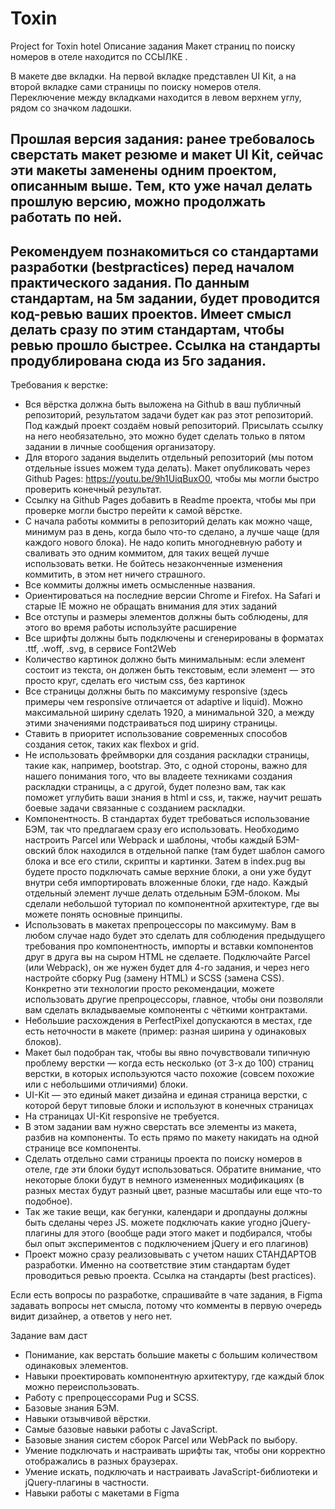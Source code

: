 # Toxin
Project for Toxin hotel
Описание задания
Макет страниц по поиску номеров в отеле находится по ССЫЛКЕ . 

В макете две вкладки. На первой вкладке представлен UI Kit, а на второй вкладке сами страницы по поиску номеров отеля. Переключение между вкладками находится в левом верхнем углу, рядом со значком ладошки.

Прошлая версия задания: ранее требовалось сверстать макет резюме и макет UI Kit, сейчас эти макеты заменены одним проектом, описанным выше. Тем, кто уже начал делать прошлую версию, можно продолжать работать по ней.
---
Рекомендуем познакомиться со стандартами разработки (bestpractices) перед началом практического задания. По данным стандартам, на 5м задании, будет проводится код-ревью ваших проектов. Имеет смысл делать сразу по этим стандартам, чтобы ревью прошло быстрее. Ссылка на стандарты продублирована сюда из 5го задания.
---

Требования к верстке:
* Вся вёрстка должна быть выложена на Github в ваш публичный репозиторий, результатом задачи будет как раз этот репозиторий. Под каждый проект создаём новый репозиторий. Присылать ссылку на него необязательно, это можно будет сделать только в пятом задании в личные сообщения организатору.
* Для второго задания выделить отдельный репозиторий (мы потом отдельные issues можем туда делать). Макет опубликовать через Github Pages: https://youtu.be/9h1UiqBuxO0, чтобы мы могли быстро проверить конечный результат.
* Ссылку на Github Pages добавить в Readme проекта, чтобы мы при проверке могли быстро перейти к самой вёрстке.
* С начала работы коммиты в репозиторий делать как можно чаще, минимум раз в день, когда было что-то сделано, а лучше чаще (для каждого нового блока). Не надо копить многодневную работу и сваливать это одним коммитом, для таких вещей лучше использовать ветки. Не бойтесь незаконченные изменения коммитить, в этом нет ничего страшного.
* Все коммиты должны иметь осмысленные названия.
* Ориентироваться на последние версии Chrome и Firefox. На Safari и старые IE можно не обращать внимания для этих заданий
* Все отступы и размеры элементов должны быть соблюдены, для этого во время работы используйте расширение
* Все шрифты должны быть подключены и сгенерированы в форматах .ttf, .woff, .svg, в сервисе Font2Web
* Количество картинок должно быть минимальным: если элемент состоит из текста, он должен быть текстовым, если элемент — это просто круг, сделать его чистым css, без картинок
* Все страницы должны быть по максимуму responsive (здесь примеры чем responsive отличается от adaptive и liquid). Можно максимальной ширину сделать 1920, а минимальной 320, а между этими значениями подстраиваться под ширину страницы.
* Ставить в приоритет использование современных способов создания сеток, таких как flexbox и grid.
* Не использовать фреймворки для создания раскладки страницы, такие как, например, bootstrap. Это, с одной стороны, важно для нашего понимания того, что вы владеете техниками создания раскладки страницы, а с другой, будет полезно вам, так как поможет углубить ваши знания в html и css, и, также, научит решать боевые задачи связанные с созданием раскладки.
* Компонентность. В стандартах будет требоваться использование БЭМ, так что предлагаем сразу его использовать. Необходимо настроить Parcel или Webpack и шаблоны, чтобы каждый БЭМ-овский блок находился в отдельной папке (там будет шаблон самого блока и все его стили, скрипты и картинки.
     Затем в index.pug вы будете просто подключать самые верхние блоки, а они уже будут внутри себя импортировать вложенные блоки, где надо.
     Каждый отдельный элемент лучше делать отдельным БЭМ-блоком. Мы сделали небольшой туториал по компонентной архитектуре, где вы можете понять основные принципы.
* Использовать в макетах препроцессоры по максимуму. Вам в любом случае надо будет это сделать для соблюдения предыдущего требования про компонентность, импорты и вставки компонентов друг в друга вы на сыром HTML не сделаете.  Подключайте Parcel (или Webpack), он же нужен будет для 4-го задания, и через него настройте сборку Pug (замену HTML) и SCSS (замена CSS). Конкретно эти технологии просто рекомендации, можете использовать другие препроцессоры, главное, чтобы они позволяли вам сделать вкладываемые компоненты с чёткими контрактами.
* Небольшие расхождения в PerfectPixel допускаются в местах, где есть неточности в макете (пример: разная ширина у одинаковых блоков).
* Макет был подобран так, чтобы вы явно почувствовали типичную проблему верстки — когда есть несколько (от 3-х до 100) страниц верстки, в которых используются часто похожие (совсем похожие или с небольшими отличиями) блоки.
* UI-Kit — это единый макет дизайна и единая страница верстки, с которой берут типовые блоки и используют в конечных страницах
* На страницах UI-Kit responsive не требуется.
* В этом задании вам нужно сверстать все элементы из макета, разбив на компоненты. То есть прямо по макету накидать на одной странице все компоненты.
* Сделать отдельно сами страницы проекта по поиску номеров в отеле, где эти блоки будут использоваться. Обратите внимание, что некоторые блоки будут в немного измененных модификациях (в разных местах будут разный цвет, разные масштабы или еще что-то подобное).
* Так же такие вещи, как бегунки, календари и дропдауны должны быть сделаны через JS. можете подключать какие угодно jQuery-плагины для этого (вообще ради этого макет и подбирался, чтобы был опыт экспериментов с подключением jQuery и его плагинов)
* Проект можно сразу реализовывать с учетом наших СТАНДАРТОВ разработки. Именно на соответствие этим стандартам будет проводиться ревью проекта. Ссылка на стандарты (best practices).

Если есть вопросы по разработке, спрашивайте в чате задания, в Figma задавать вопросы нет смысла, потому что комменты в первую очередь видит дизайнер, а ответов у него нет.

Задание вам даст
* Понимание, как верстать большие макеты с большим количеством одинаковых элементов.
* Навыки проектировать компонентную архитектуру, где каждый блок можно переиспользовать.
* Работу с препроцессорами Pug и SCSS.
* Базовые знания БЭМ.
* Навыки отзывчивой вёрстки.
* Самые базовые навыки работы с JavaScript.
* Базовые знания систем сборок Parcel или WebPack по выбору.
* Умение подключать и настраивать шрифты так, чтобы они корректно отображались в разных браузерах.
* Умение искать, подключать и настраивать JavaScript-библиотеки и jQuery-плагины в частности.
* Навыки работы с макетами в Figma
